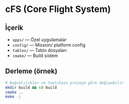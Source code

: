 # cFS (Core Flight System)

## İçerik
- `apps/` — Özel uygulamalar
- `config/` — Mission/ platform config
- `tables/` — Tablo dosyaları
- `cmake/` — Build sistem

## Derleme (örnek)
```bash
# Bağımlılıklar ve toolchain projeye göre değişebilir
mkdir build && cd build
cmake ..
make -j
```
